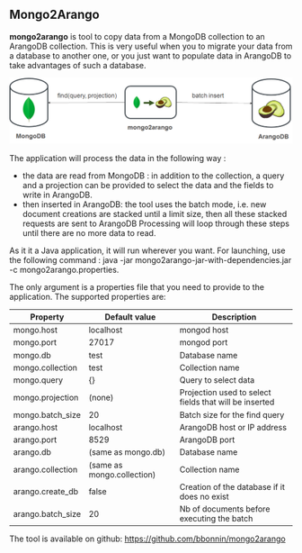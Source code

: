 ## Mongo2Arango

**mongo2arango** is tool to copy data from a MongoDB collection to an ArangoDB collection.
This is very useful when you to migrate your data from a database to another one, or you just want to populate data in ArangoDB to take advantages of such a database.

![mongo2arango](images/mongo2arango.png)

The application will process the data in the following way :
* the data are read from MongoDB : in addition to the collection, a query and a projection can be provided to select the data and the fields to write in ArangoDB.
* then inserted in ArangoDB: the tool uses the batch mode, i.e. new document creations are stacked until a limit size, then all these stacked requests are sent to ArangoDB
Processing will loop through these steps until there are no more data to read.

As it it a Java application, it will run wherever you want. For launching, use the following command : java -jar mongo2arango-jar-with-dependencies.jar -c mongo2arango.properties.

The only argument is a properties file that you need to provide to the application.
The supported properties are:


Property                   | Default value              | Description
-------------------------- | -------------------------- | ----------------------------------------------------------------------
mongo.host                 | localhost                  | mongod host
mongo.port                 | 27017                      | mongod port
mongo.db                   | test                       | Database name
mongo.collection           | test                       | Collection name
mongo.query                | {}                         | Query to select data 
mongo.projection           | (none)                     | Projection used to select fields that will be inserted
mongo.batch_size           | 20                         | Batch size for the find query
arango.host                | localhost                  | ArangoDB host or IP address
arango.port                | 8529                       | ArangoDB port
arango.db                  | (same as mongo.db)         | Database name
arango.collection          | (same as mongo.collection) | Collection name
arango.create_db           | false                      | Creation of the database if it does no exist
arango.batch_size          | 20                         | Nb of documents before executing the batch


The tool is available on github: https://github.com/bbonnin/mongo2arango
